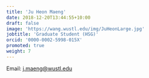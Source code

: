 ```yaml
---
title: 'Ju Heon Maeng'
date: 2018-12-20T13:44:55+10:00
draft: false
image: 'https://wang.wustl.edu/img/JuHeonLarge.jpg'
jobtitle: 'Graduate Student (HSG)'
orcid: '0000-0002-5998-015X'
promoted: true
weight: 7
---
```

Email: j.maeng@wustl.edu